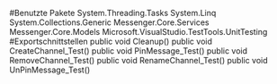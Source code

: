 #Benutzte Pakete
System.Threading.Tasks
System.Linq
System.Collections.Generic
Messenger.Core.Services
Messenger.Core.Models
Microsoft.VisualStudio.TestTools.UnitTesting
#Exportschnittstellen
public void Cleanup()
public void CreateChannel_Test()
public void PinMessage_Test()
public void RemoveChannel_Test()
public void RenameChannel_Test()
public void UnPinMessage_Test()
